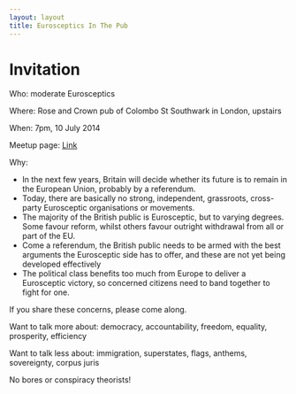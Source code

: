 ```yaml
---
layout: layout
title: Eurosceptics In The Pub
---
```


Invitation
==========

Who: moderate Eurosceptics

Where: Rose and Crown pub of Colombo St Southwark in London, upstairs

When: 7pm, 10 July 2014

Meetup page: [Link](http://www.meetup.com/Eurosceptics-In-The-Pub)

Why:

* In the next few years, Britain will decide whether its future is to 
  remain in the European Union, probably by a referendum. 
* Today, there are basically no strong, independent, grassroots, cross-party 
  Eurosceptic organisations or movements. 
* The majority of the British public is Eurosceptic, but to varying degrees. 
  Some favour reform, whilst others favour outright withdrawal from all or 
  part of the EU. 
* Come a referendum, the British public needs to be armed with the best 
  arguments the Eurosceptic side has to offer, and these are not yet being 
  developed effectively
* The political class benefits too much from Europe to deliver a Eurosceptic
   victory, so concerned citizens need to band together to fight for one.

If you share these concerns, please come along.

Want to talk more about: democracy, accountability, freedom, equality, 
prosperity, efficiency

Want to talk less about: immigration, superstates, flags, anthems, 
sovereignty, corpus juris

No bores or conspiracy theorists!

